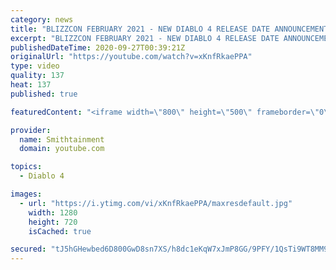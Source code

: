```yaml
---
category: news
title: "BLIZZCON FEBRUARY 2021 - NEW DIABLO 4 RELEASE DATE ANNOUNCEMENT"
excerpt: "BLIZZCON FEBRUARY 2021 - NEW DIABLO 4 RELEASE DATE ANNOUNCEMENT Blizzard Entertainment was forced to cancel its annual BlizzCon fan ..."
publishedDateTime: 2020-09-27T00:39:21Z
originalUrl: "https://youtube.com/watch?v=xKnfRkaePPA"
type: video
quality: 137
heat: 137
published: true

featuredContent: "<iframe width=\"800\" height=\"500\" frameborder=\"0\" src=\"https://www.youtube.com/embed/xKnfRkaePPA\" allow=\"accelerometer; autoplay; encrypted-media; gyroscope; picture-in-picture\" allowfullscreen></iframe>"

provider:
  name: Smithtainment
  domain: youtube.com

topics:
  - Diablo 4

images:
  - url: "https://i.ytimg.com/vi/xKnfRkaePPA/maxresdefault.jpg"
    width: 1280
    height: 720
    isCached: true

secured: "tJ5hGHewbed6D800GwD8sn7XS/h8dc1eKqW7xJmP8GG/9PFY/1QsTi9WT8MM98yqMh4B5JYXc5/NA7InacxPFtJfFIwx2B2sgfpWl+sXb9874r4k4MauDJqxc7qB1XoeQ+sdeOJcRSA+nIe824MFhFBx8qzbYVrSdnOazCh7wY6u25cDWPpn4eslRYJV5x/OnGKzxHjhaEM25xfDmFHz1SuzRQttktOuL38BXbfyQ6btEXlwk+1fhH2QY79VxQIm1U280DvKKr5zwrTezHvdWqMew5qWtAuqZHgV9SpzyMnFhXwOwtElWoHLxGRYsTmJzuURgB8GujSbdQBLnYE/ASuNlasv1F+E5xckTsvtdMTKFZ5NOEaPY7aa4bEJcf7GFS5qSMqaRyWX+NNqDlbTKyHvGSE00BFT4n/t4LxV29qCGa9/9RY2XJAlDmTTR3u1;lzhwdgpt6c30Zs//1gNxmA=="
---
```


